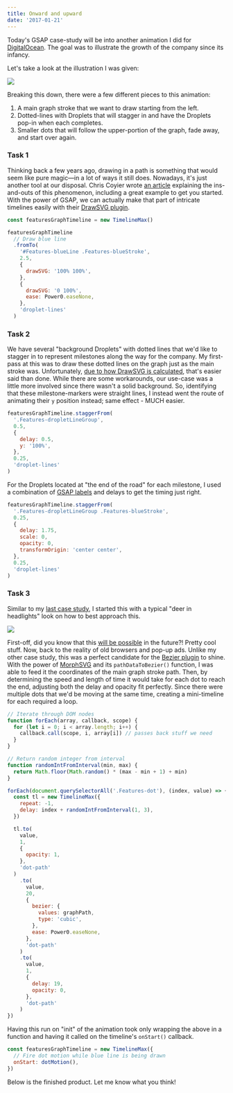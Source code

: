 ```yaml
---
title: Onward and upward
date: '2017-01-21'
---
```


Today's GSAP case-study will be into another animation I did for [DigitalOcean](https://www.digitalocean.com). The goal was to illustrate the growth of the company since its infancy.

Let's take a look at the illustration I was given:

![](/uploads/onward-and-upward--illustration.png)

Breaking this down, there were a few different pieces to this animation:

1. A main graph stroke that we want to draw starting from the left.
1. Dotted-lines with Droplets that will stagger in and have the Droplets pop-in when each completes.
1. Smaller dots that will follow the upper-portion of the graph, fade away, and start over again.

### Task 1

Thinking back a few years ago, drawing in a path is something that would seem like pure magic&mdash;in a lot of ways it still does. Nowadays, it's just another tool at our disposal. Chris Coyier wrote [an article](https://css-tricks.com/svg-line-animation-works/) explaining the ins-and-outs of this phenomenon, including a great example to get you started. With the power of GSAP, we can actually make that part of intricate timelines easily with their [DrawSVG plugin](https://greensock.com/drawSVG).

```js
const featuresGraphTimeline = new TimelineMax()

featuresGraphTimeline
  // Draw blue line
  .fromTo(
    '#Features-blueLine .Features-blueStroke',
    2.5,
    {
      drawSVG: '100% 100%',
    },
    {
      drawSVG: '0 100%',
      ease: Power0.easeNone,
    },
    'droplet-lines'
  )
```

### Task 2

We have several "background Droplets" with dotted lines that we'd like to stagger in to represent milestones along the way for the company. My first-pass at this was to draw these dotted lines on the graph just as the main stroke was. Unfortunately, [due to how DrawSVG is calculated](https://greensock.com/forums/topic/13364-draw-svg-and-dashed-line-problem/?p=55538), that's easier said than done. While there are some workarounds, our use-case was a little more involved since there wasn't a solid background. So, identifying that these milestone-markers were straight lines, I instead went the route of animating their `y` position instead; same effect - MUCH easier.

```js
featuresGraphTimeline.staggerFrom(
  '.Features-dropletLineGroup',
  0.5,
  {
    delay: 0.5,
    y: '100%',
  },
  0.25,
  'droplet-lines'
)
```

For the Droplets located at "the end of the road" for each milestone, I used a combination of [GSAP labels](https://greensock.com/position-parameter) and delays to get the timing just right.

```js
featuresGraphTimeline.staggerFrom(
  '.Features-dropletLineGroup .Features-blueStroke',
  0.25,
  {
    delay: 1.75,
    scale: 0,
    opacity: 0,
    transformOrigin: 'center center',
  },
  0.25,
  'droplet-lines'
)
```

### Task 3

Similar to my [last case study](/articles/round-n-round#task-3), I started this with a typical "deer in headlights" look on how to best approach this.

<img src="https://media1.tenor.com/images/0e051c3a14969b241594d58512fc9465/tenor.gif?itemid=5364621" />

First-off, did you know that this [will be possible](https://css-tricks.com/motion-along-path-in-css/) in the future?! Pretty cool stuff. Now, back to the reality of old browsers and pop-up ads. Unlike my other case study, this was a perfect candidate for the [Bezier plugin](https://greensock.com/BezierPlugin-JS) to shine. With the power of [MorphSVG](https://greensock.com/morphSVG) and its `pathDataToBezier()` function, I was able to feed it the coordinates of the main graph stroke path. Then, by determining the speed and length of time it would take for each dot to reach the end, adjusting both the delay and opacity fit perfectly. Since there were multiple dots that we'd be moving at the same time, creating a mini-timeline for each required a loop.

```js
// Iterate through DOM nodes
function forEach(array, callback, scope) {
  for (let i = 0; i < array.length; i++) {
    callback.call(scope, i, array[i]) // passes back stuff we need
  }
}

// Return random integer from interval
function randomIntFromInterval(min, max) {
  return Math.floor(Math.random() * (max - min + 1) + min)
}

forEach(document.querySelectorAll('.Features-dot'), (index, value) => {
  const tl = new TimelineMax({
    repeat: -1,
    delay: index + randomIntFromInterval(1, 3),
  })

  tl.to(
    value,
    1,
    {
      opacity: 1,
    },
    'dot-path'
  )
    .to(
      value,
      20,
      {
        bezier: {
          values: graphPath,
          type: 'cubic',
        },
        ease: Power0.easeNone,
      },
      'dot-path'
    )
    .to(
      value,
      1,
      {
        delay: 19,
        opacity: 0,
      },
      'dot-path'
    )
})
```

Having this run on "init" of the animation took only wrapping the above in a function and having it called on the timeline's `onStart()` callback.

```js
const featuresGraphTimeline = new TimelineMax({
  // Fire dot motion while blue line is being drawn
  onStart: dotMotion(),
})
```

Below is the finished product. Let me know what you think!

<CodePen user="zslabs" pen="EZyLgG" />
